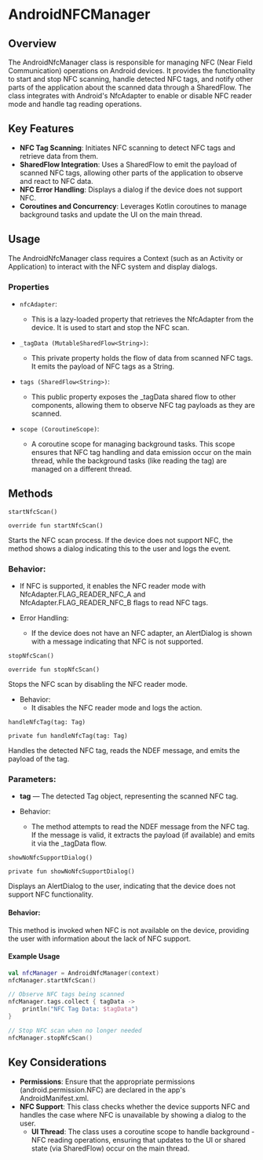 # AndroidNFCManager
## Overview
The AndroidNfcManager class is responsible for managing NFC (Near Field Communication) operations on Android devices. It provides the functionality to start and stop NFC scanning, handle detected NFC tags, and notify other parts of the application about the scanned data through a SharedFlow. The class integrates with Android's NfcAdapter to enable or disable NFC reader mode and handle tag reading operations.
## Key Features
- **NFC Tag Scanning**: Initiates NFC scanning to detect NFC tags and retrieve data from them.
- **SharedFlow Integration**: Uses a SharedFlow to emit the payload of scanned NFC tags, allowing other parts of the application to observe and react to NFC data.
- **NFC Error Handling**: Displays a dialog if the device does not support NFC.
- **Coroutines and Concurrency**: Leverages Kotlin coroutines to manage background tasks and update the UI on the main thread.

## Usage
The AndroidNfcManager class requires a Context (such as an Activity or Application) to interact with the NFC system and display dialogs.
### Properties
- `nfcAdapter`:
    - This is a lazy-loaded property that retrieves the NfcAdapter from the device. It is used to start and stop the NFC scan.

- `_tagData (MutableSharedFlow<String>)`:
    - This private property holds the flow of data from scanned NFC tags. It emits the payload of NFC tags as a String.

- `tags (SharedFlow<String>)`:
    - This public property exposes the _tagData shared flow to other components, allowing them to observe NFC tag payloads as they are scanned.

- `scope (CoroutineScope)`:
    - A coroutine scope for managing background tasks. This scope ensures that NFC tag handling and data emission occur on the main thread, while the background tasks (like reading the tag) are managed on a different thread.

## Methods
`startNfcScan()`

`override fun startNfcScan()`

Starts the NFC scan process. If the device does not support NFC, the method shows a dialog indicating this to the user and logs the event.

### Behavior:
- If NFC is supported, it enables the NFC reader mode with NfcAdapter.FLAG_READER_NFC_A and NfcAdapter.FLAG_READER_NFC_B flags to read NFC tags.

- Error Handling:
    - If the device does not have an NFC adapter, an AlertDialog is shown with a message indicating that NFC is not supported.

`stopNfcScan()`

`override fun stopNfcScan()`

Stops the NFC scan by disabling the NFC reader mode.
- Behavior:
   - It disables the NFC reader mode and logs the action.

`handleNfcTag(tag: Tag)`

`private fun handleNfcTag(tag: Tag)`

Handles the detected NFC tag, reads the NDEF message, and emits the payload of the tag.

### Parameters:
- **tag** — The detected Tag object, representing the scanned NFC tag.

- Behavior:
    - The method attempts to read the NDEF message from the NFC tag. If the message is valid, it extracts the payload (if available) and emits it via the _tagData flow.

`showNoNfcSupportDialog()`

`private fun showNoNfcSupportDialog()`

Displays an AlertDialog to the user, indicating that the device does not support NFC functionality.

#### Behavior:
This method is invoked when NFC is not available on the device, providing the user with information about the lack of NFC support.

#### Example Usage
```kotlin
val nfcManager = AndroidNfcManager(context)
nfcManager.startNfcScan()

// Observe NFC tags being scanned
nfcManager.tags.collect { tagData ->
    println("NFC Tag Data: $tagData")
}

// Stop NFC scan when no longer needed
nfcManager.stopNfcScan()
```

## Key Considerations
- **Permissions**: Ensure that the appropriate permissions (android.permission.NFC) are declared in the app's AndroidManifest.xml.
- **NFC Support**: This class checks whether the device supports NFC and handles the case where NFC is unavailable by showing a dialog to the user.
    - **UI Thread**: The class uses a coroutine scope to handle background - NFC reading operations, ensuring that updates to the UI or shared state (via SharedFlow) occur on the main thread.
